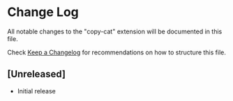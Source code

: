 # Change Log

All notable changes to the "copy-cat" extension will be documented in this file.

Check [Keep a Changelog](http://keepachangelog.com/) for recommendations on how to structure this file.

## [Unreleased]

- Initial release